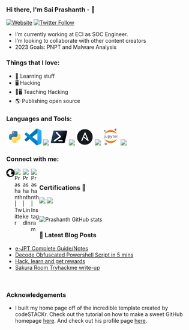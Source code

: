 ### Hi there, I'm Sai Prashanth -  👋

[![Website](https://img.shields.io/website?label=tryhackme.com/p/sprashanth&style=for-the-badge&url=https://tryhackme.com/p/sprashanth)](https://https://tryhackme.com/p/sprashanth)
[![Twitter Follow](https://img.shields.io/twitter/follow/Pulisettis?color=1DA1F2&logo=twitter&style=for-the-badge)](https://twitter.com/intent/follow?original_referer=)

- I’m currently working at ECI as SOC Engineer.
- I’m looking to collaborate with other content creators
- 2023 Goals: PNPT and Malware Analysis

### Things that I love:
- 📕 Learning stuff
- 🖥️ Hacking
- 📕🖥️ Teaching Hacking
- 🌎 Publishing open source

### Languages and Tools:
<div align=left>
<code><img height="45" src="https://raw.githubusercontent.com/github/explore/80688e429a7d4ef2fca1e82350fe8e3517d3494d/topics/python/python.png"></code>
<code><img height="45" src="https://raw.githubusercontent.com/github/explore/80688e429a7d4ef2fca1e82350fe8e3517d3494d/topics/visual-studio-code/visual-studio-code.png"></code>
<code><img height="45" src="https://icon2.cleanpng.com/20180524/jcw/kisspng-metasploit-project-penetration-test-security-hacke-5b072f9aa8b428.840692331527197594691.jpg"></code>
<code><img height="45" src="https://raw.githubusercontent.com/github/explore/80688e429a7d4ef2fca1e82350fe8e3517d3494d/topics/powershell/powershell.png"></code>
<code><img height="45" src="https://symbols.getvecta.com/stencil_94/16_raspberry-pi-icon.087cac93d9.svg"></code>
<code><img src="https://raw.githubusercontent.com/github/explore/80688e429a7d4ef2fca1e82350fe8e3517d3494d/topics/ansible/ansible.png" height="45"></code>
<code><img src="https://raw.githubusercontent.com/mandiant/flare-vm/master/flarevm.png" height="45"></code>
<code><img src="https://raw.githubusercontent.com/github/explore/80688e429a7d4ef2fca1e82350fe8e3517d3494d/topics/jupyter-notebook/jupyter-notebook.png" height="45"></code>
<code><img src="https://raw.githubusercontent.com/cobbr/Covenant/c53155615563cf68979820356b8430e4eb01207d/Covenant/wwwroot/images/favicon.svg" height="45"></code>
</div>

### Connect with me:

[<img align="left" alt="tryhackme.com/p/sprashanth" width="22px" src="https://raw.githubusercontent.com/iconic/open-iconic/master/svg/globe.svg" />][website]
[<img align="left" alt="Prashanth | Twitter" width="22px" src="https://cdn.jsdelivr.net/npm/simple-icons@v3/icons/twitter.svg" />][twitter]
[<img align="left" alt="Prashanth | LinkedIn" width="22px" src="https://cdn.jsdelivr.net/npm/simple-icons@v3/icons/linkedin.svg" />][linkedin]
[<img align="left" alt="Prashanth | Instagram" width="22px" src="https://cdn.jsdelivr.net/npm/simple-icons@v3/icons/instagram.svg" />][instagram]

<br />


### Certifications 📜
<div align=left>
<code><img height="45" src="https://elearnsecurity.com/wp-content/uploads/eJPT.png"></code>
<code><img height="45" src="https://miro.medium.com/max/800/1*xb3RMVfkD4w9BgIGRL9kDw.jpeg"></code>
</div>

<br />

![Prashanth GitHub stats](https://github-readme-stats.vercel.app/api?username=prashanthpulisetti&count_private=true&theme=dracula&show_icons=true)



### 📕 Latest Blog Posts

<!-- BLOG-POST-LIST:START -->
- [e-JPT Complete Guide/Notes](https://github.com/prashanthpulisetti/prashanthpulisetti/blob/main/e-JPT%20IMP/README.MD)
- [Decode Obfuscated Powershell Script in 5 mins](https://medium.com/@prashanth.pulisetti/decode-obfuscated-powershell-script-in-5-mins-dca297c04577)
- [Hack, learn and get rewards](https://medium.com/@prashanth.pulisetti/hack-learn-and-get-rewards-f0f457cf60c2)
- [Sakura Room Tryhackme write-up](https://github.com/prashanthpulisetti/Tryhackme/blob/main/Sakura%20Room%20Tryhackme%20write-up)

<br />


[website]: https://https://tryhackme.com/p/sprashanth
[twitter]: https://twitter.com/Pulisettis
[instagram]: https://instagram.com/prashanth_pulisetti
[linkedin]: https://www.linkedin.com/in/pulisettiprashanth/


### Acknowledgements
- I built my home page off of the incredible template created by codeSTACKr. Check out the tutorial on how to make a sweet GitHub homepage [here](https://www.youtube.com/watch?v=ECuqb5Tv9qI&ab_channel=codeSTACKr). And check out his profile page [here](https://github.com/codeSTACKr).
